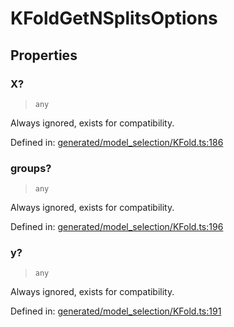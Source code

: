# KFoldGetNSplitsOptions

## Properties

### X?

> `any`

Always ignored, exists for compatibility.

Defined in:  [generated/model\_selection/KFold.ts:186](https://github.com/transitive-bullshit/scikit-learn-ts/blob/92ab806/packages/sklearn/src/generated/model_selection/KFold.ts#L186)

### groups?

> `any`

Always ignored, exists for compatibility.

Defined in:  [generated/model\_selection/KFold.ts:196](https://github.com/transitive-bullshit/scikit-learn-ts/blob/92ab806/packages/sklearn/src/generated/model_selection/KFold.ts#L196)

### y?

> `any`

Always ignored, exists for compatibility.

Defined in:  [generated/model\_selection/KFold.ts:191](https://github.com/transitive-bullshit/scikit-learn-ts/blob/92ab806/packages/sklearn/src/generated/model_selection/KFold.ts#L191)
